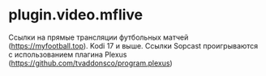 # plugin.video.mflive
Ссылки на прямые трансляции футбольных матчей (https://myfootball.top).
Kodi 17 и выше.
Ссылки Sopcast проигрываются с использованием плагина Plexus (https://github.com/tvaddonsco/program.plexus)
